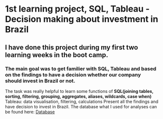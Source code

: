 # 1st learning project, SQL, Tableau - Decision making about investment in Brazil

## I have done this project during my first two learning weeks in the boot camp. 
### The main goal was to get familier with **SQL, Tableau** and based on the findings to have a decision whether our company should invest in Brazil or not.  
The task was really helpful to learn some functions of **SQL(joining tables, sorting, filtering, grouping, aggregates, aliases, wildcards, case when)**
Tableau: data visualisation, filtering, calculations
Present all the findings and have decision to invest in Brazil.
The database what I used for analyses can be found here:
[Database](https://edubge-my.sharepoint.com/:u:/g/personal/stumph_akos_sandor_16_unibge_hu/ESf1fF1TnHdHjC7xV130TXkBadmYmrRYbJPWn1h6fS3a8g?e=ChfL0L)

